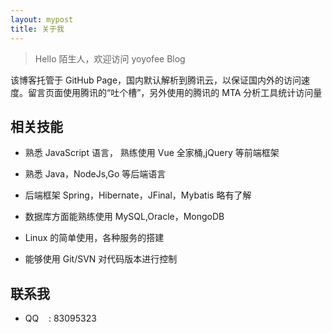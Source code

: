 ```yaml
---
layout: mypost
title: 关于我
---
```


> Hello 陌生人，欢迎访问 yoyofee Blog

该博客托管于 GitHub Page，国内默认解析到腾讯云，以保证国内外的访问速度。留言页面使用腾讯的“吐个槽”，另外使用的腾讯的 MTA 分析工具统计访问量



## 相关技能

- 熟悉 JavaScript 语言， 熟练使用 Vue 全家桶,jQuery 等前端框架

- 熟悉 Java，NodeJs,Go 等后端语言

- 后端框架 Spring，Hibernate，JFinal，Mybatis 略有了解

- 数据库方面能熟练使用 MySQL,Oracle，MongoDB

- Linux 的简单使用，各种服务的搭建

- 能够使用 Git/SVN 对代码版本进行控制

## 联系我

- QQ&nbsp;&nbsp;&nbsp;&nbsp;: 83095323


